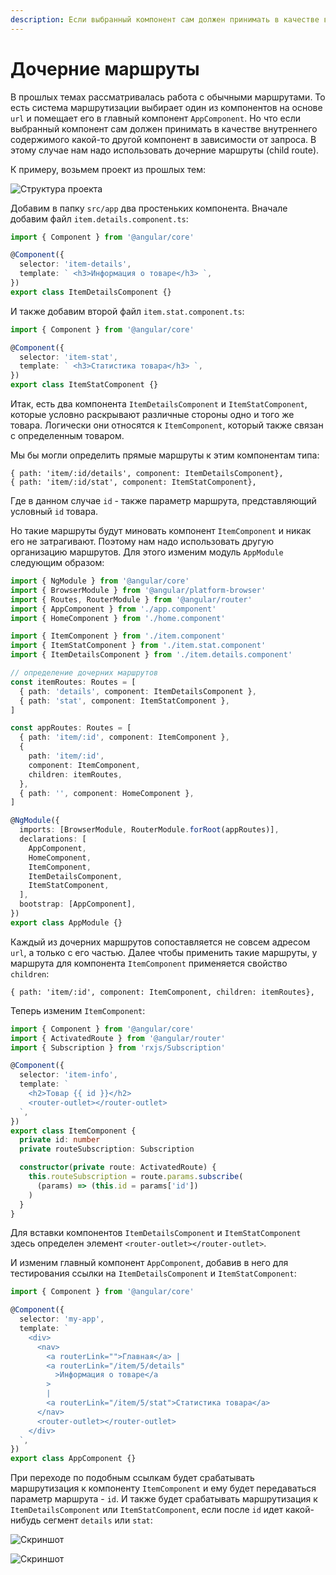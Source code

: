 ```yaml
---
description: Если выбранный компонент сам должен принимать в качестве внутреннего содержимого какой-то другой компонент в зависимости от запроса. В этому случае нам надо использовать дочерние маршруты
---
```


# Дочерние маршруты

В прошлых темах рассматривалась работа с обычными маршрутами. То есть система маршрутизации выбирает один из компонентов на основе `url` и помещает его в главный компонент `AppComponent`. Но что если выбранный компонент сам должен принимать в качестве внутреннего содержимого какой-то другой компонент в зависимости от запроса. В этому случае нам надо использовать дочерние маршруты (child route).

К примеру, возьмем проект из прошлых тем:

![Структура проекта](child-route-1.png)

Добавим в папку `src/app` два простеньких компонента. Вначале добавим файл `item.details.component.ts`:

```typescript
import { Component } from '@angular/core'

@Component({
  selector: 'item-details',
  template: ` <h3>Информация о товаре</h3> `,
})
export class ItemDetailsComponent {}
```

И также добавим второй файл `item.stat.component.ts`:

```typescript
import { Component } from '@angular/core'

@Component({
  selector: 'item-stat',
  template: ` <h3>Статистика товара</h3> `,
})
export class ItemStatComponent {}
```

Итак, есть два компонента `ItemDetailsComponent` и `ItemStatComponent`, которые условно раскрывают различные стороны одно и того же товара. Логически они относятся к `ItemComponent`, который также связан с определенным товаром.

Мы бы могли определить прямые маршруты к этим компонентам типа:

```
{ path: 'item/:id/details', component: ItemDetailsComponent},
{ path: 'item/:id/stat', component: ItemStatComponent},
```

Где в данном случае `id` - также параметр маршрута, представляющий условный `id` товара.

Но такие маршруты будут миновать компонент `ItemComponent` и никак его не затрагивают. Поэтому нам надо использовать другую организацию маршрутов. Для этого изменим модуль `AppModule` следующим образом:

```typescript
import { NgModule } from '@angular/core'
import { BrowserModule } from '@angular/platform-browser'
import { Routes, RouterModule } from '@angular/router'
import { AppComponent } from './app.component'
import { HomeComponent } from './home.component'

import { ItemComponent } from './item.component'
import { ItemStatComponent } from './item.stat.component'
import { ItemDetailsComponent } from './item.details.component'

// определение дочерних маршрутов
const itemRoutes: Routes = [
  { path: 'details', component: ItemDetailsComponent },
  { path: 'stat', component: ItemStatComponent },
]

const appRoutes: Routes = [
  { path: 'item/:id', component: ItemComponent },
  {
    path: 'item/:id',
    component: ItemComponent,
    children: itemRoutes,
  },
  { path: '', component: HomeComponent },
]

@NgModule({
  imports: [BrowserModule, RouterModule.forRoot(appRoutes)],
  declarations: [
    AppComponent,
    HomeComponent,
    ItemComponent,
    ItemDetailsComponent,
    ItemStatComponent,
  ],
  bootstrap: [AppComponent],
})
export class AppModule {}
```

Каждый из дочерних маршрутов сопоставляется не совсем адресом `url`, а только с его частью. Далее чтобы применить такие маршруты, у маршрута для компонента `ItemComponent` применяется свойство `children`:

```
{ path: 'item/:id', component: ItemComponent, children: itemRoutes},
```

Теперь изменим `ItemComponent`:

```typescript
import { Component } from '@angular/core'
import { ActivatedRoute } from '@angular/router'
import { Subscription } from 'rxjs/Subscription'

@Component({
  selector: 'item-info',
  template: `
    <h2>Товар {{ id }}</h2>
    <router-outlet></router-outlet>
  `,
})
export class ItemComponent {
  private id: number
  private routeSubscription: Subscription

  constructor(private route: ActivatedRoute) {
    this.routeSubscription = route.params.subscribe(
      (params) => (this.id = params['id'])
    )
  }
}
```

Для вставки компонентов `ItemDetailsComponent` и `ItemStatComponent` здесь определен элемент `<router-outlet></router-outlet>`.

И изменим главный компонент `AppComponent`, добавив в него для тестирования ссылки на `ItemDetailsComponent` и `ItemStatComponent`:

```typescript
import { Component } from '@angular/core'

@Component({
  selector: 'my-app',
  template: `
    <div>
      <nav>
        <a routerLink="">Главная</a> |
        <a routerLink="/item/5/details"
          >Информация о товаре</a
        >
        |
        <a routerLink="/item/5/stat">Статистика товара</a>
      </nav>
      <router-outlet></router-outlet>
    </div>
  `,
})
export class AppComponent {}
```

При переходе по подобным ссылкам будет срабатывать маршрутизация к компоненту `ItemComponent` и ему будет передаваться параметр маршрута - `id`. И также будет срабатывать маршрутизация к `ItemDetailsComponent` или `ItemStatComponent`, если после `id` идет какой-нибудь сегмент `details` или `stat`:

![Скриншот](child-route-2.png)

![Скриншот](child-route-3.png)
